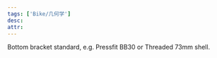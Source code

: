 ```yaml
---
tags: ['Bike/几何学']
desc: 
attr: 
---
```


Bottom bracket standard, e.g. Pressfit BB30 or Threaded 73mm shell.